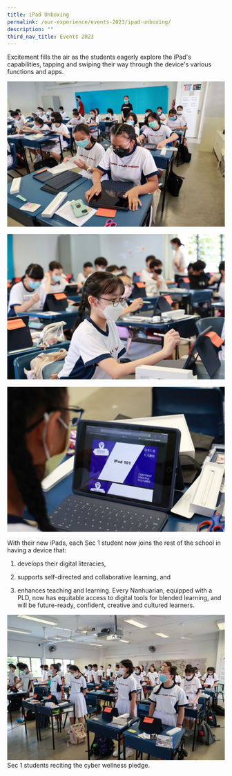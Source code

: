 ```yaml
---
title: iPad Unboxing
permalink: /our-experience/events-2023/ipad-unboxing/
description: ""
third_nav_title: Events 2023
---
```

Excitement fills the air as the students eagerly explore the iPad's capabilities, tapping and swiping their way through the device's various functions and apps.

![](/images/Sec%201%20iPad%20Unboxing%20(24)%20-%20Edited.png)

![](/images/Sec%201%20iPad%20Unboxing%20(115)%20edited.jpg)

![](/images/Sec%201%20iPad%20Unboxing%20(150)edited.jpg)

With their new iPads, each Sec 1 student now joins the rest of the school in having a device that:

1.  develops their digital literacies,
    
2.  supports self-directed and collaborative learning, and
    
3.  enhances teaching and learning. Every Nanhuarian, equipped with a PLD, now has equitable access to digital tools for blended learning, and will be future-ready, confident, creative and cultured learners.

![](/images/Sec%201%20iPad%20Unboxing%20(162)%20edited.jpg)
Sec 1 students reciting the cyber wellness pledge.